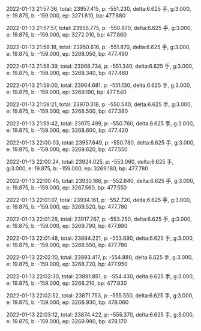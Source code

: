 2022-01-13 21:57:36, total: 23957.415, p: -551.230, delta:6.625 手, g:3.000, e: 19.875, b: -159.000, ep: 3271.810, bp: 477.880

2022-01-13 21:57:57, total: 23955.775, p: -550.870, delta:6.625 手, g:3.000, e: 19.875, b: -159.000, ep: 3272.010, bp: 477.860

2022-01-13 21:58:18, total: 23950.616, p: -551.870, delta:6.625 手, g:3.000, e: 19.875, b: -159.000, ep: 3268.050, bp: 477.490

2022-01-13 21:58:39, total: 23968.734, p: -551.340, delta:6.625 手, g:3.000, e: 19.875, b: -159.000, ep: 3268.340, bp: 477.460

2022-01-13 21:59:00, total: 23964.681, p: -551.130, delta:6.625 手, g:3.000, e: 19.875, b: -159.000, ep: 3269.190, bp: 477.540

2022-01-13 21:59:21, total: 23970.318, p: -550.540, delta:6.625 手, g:3.000, e: 19.875, b: -159.000, ep: 3268.500, bp: 477.380

2022-01-13 21:59:42, total: 23975.499, p: -550.760, delta:6.625 手, g:3.000, e: 19.875, b: -159.000, ep: 3268.600, bp: 477.420

2022-01-13 22:00:03, total: 23957.649, p: -550.780, delta:6.625 手, g:3.000, e: 19.875, b: -159.000, ep: 3269.620, bp: 477.550

2022-01-13 22:00:24, total: 23924.025, p: -553.060, delta:6.625 手, g:3.000, e: 19.875, b: -159.000, ep: 3269.180, bp: 477.780

2022-01-13 22:00:45, total: 23930.186, p: -552.840, delta:6.625 手, g:3.000, e: 19.875, b: -159.000, ep: 3267.560, bp: 477.550

2022-01-13 22:01:07, total: 23934.161, p: -552.720, delta:6.625 手, g:3.000, e: 19.875, b: -159.000, ep: 3269.520, bp: 477.780

2022-01-13 22:01:28, total: 23917.267, p: -553.250, delta:6.625 手, g:3.000, e: 19.875, b: -159.000, ep: 3269.790, bp: 477.880

2022-01-13 22:01:48, total: 23894.221, p: -553.690, delta:6.625 手, g:3.000, e: 19.875, b: -159.000, ep: 3268.550, bp: 477.780

2022-01-13 22:02:10, total: 23893.417, p: -554.880, delta:6.625 手, g:3.000, e: 19.875, b: -159.000, ep: 3268.720, bp: 477.950

2022-01-13 22:02:30, total: 23891.851, p: -554.430, delta:6.625 手, g:3.000, e: 19.875, b: -159.000, ep: 3268.210, bp: 477.830

2022-01-13 22:02:52, total: 23871.753, p: -555.550, delta:6.625 手, g:3.000, e: 19.875, b: -159.000, ep: 3268.930, bp: 478.060

2022-01-13 22:03:12, total: 23874.422, p: -555.370, delta:6.625 手, g:3.000, e: 19.875, b: -159.000, ep: 3269.990, bp: 478.170